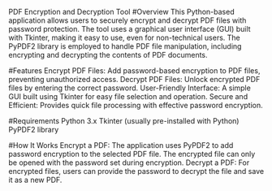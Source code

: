 PDF Encryption and Decryption Tool
#Overview
This Python-based application allows users to securely encrypt and decrypt PDF files with password protection. The tool uses a graphical user interface (GUI) built with Tkinter, making it easy to use, even for non-technical users. The PyPDF2 library is employed to handle PDF file manipulation, including encrypting and decrypting the contents of PDF documents.

#Features
Encrypt PDF Files: Add password-based encryption to PDF files, preventing unauthorized access.
Decrypt PDF Files: Unlock encrypted PDF files by entering the correct password.
User-Friendly Interface: A simple GUI built using Tkinter for easy file selection and operation.
Secure and Efficient: Provides quick file processing with effective password encryption.

#Requirements
Python 3.x
Tkinter (usually pre-installed with Python)
PyPDF2 library

#How It Works
Encrypt a PDF: The application uses PyPDF2 to add password encryption to the selected PDF file. The encrypted file can only be opened with the password set during encryption.
Decrypt a PDF: For encrypted files, users can provide the password to decrypt the file and save it as a new PDF.
